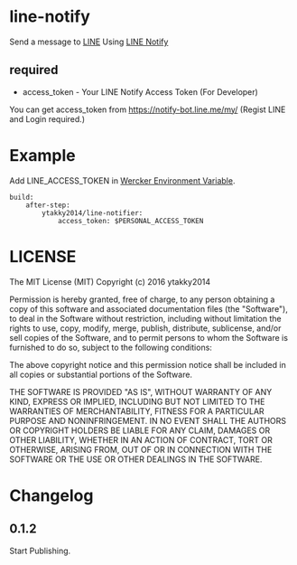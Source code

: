 # line-notify

Send a message to [LINE](https://line.me/en/) Using [LINE Notify](https://notify-bot.line.me/ja/)


## required
- access_token - Your LINE Notify Access Token (For Developer)

You can get access_token from https://notify-bot.line.me/my/ (Regist LINE and Login required.)

# Example
Add LINE_ACCESS_TOKEN in [Wercker Environment Variable](http://devcenter.wercker.com/docs/environment-variables).

```
build:
    after-step:
        ytakky2014/line-notifier:
            access_token: $PERSONAL_ACCESS_TOKEN

```

# LICENSE
The MIT License (MIT)
Copyright (c) 2016  ytakky2014

Permission is hereby granted, free of charge, to any person obtaining a copy of this software and associated documentation files (the "Software"), to deal in the Software without restriction, including without limitation the rights to use, copy, modify, merge, publish, distribute, sublicense, and/or sell copies of the Software, and to permit persons to whom the Software is furnished to do so, subject to the following conditions:

The above copyright notice and this permission notice shall be included in all copies or substantial portions of the Software.

THE SOFTWARE IS PROVIDED "AS IS", WITHOUT WARRANTY OF ANY KIND, EXPRESS OR IMPLIED, INCLUDING BUT NOT LIMITED TO THE WARRANTIES OF MERCHANTABILITY, FITNESS FOR A PARTICULAR PURPOSE AND NONINFRINGEMENT. IN NO EVENT SHALL THE AUTHORS OR COPYRIGHT HOLDERS BE LIABLE FOR ANY CLAIM, DAMAGES OR OTHER LIABILITY, WHETHER IN AN ACTION OF CONTRACT, TORT OR OTHERWISE, ARISING FROM, OUT OF OR IN CONNECTION WITH THE SOFTWARE OR THE USE OR OTHER DEALINGS IN THE SOFTWARE.


# Changelog
## 0.1.2
Start Publishing.
